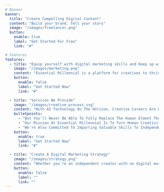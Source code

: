 ```yaml
---
# Banner
banner:
  title: "Create Compelling Digital Content"
  content: "Build your brand. Tell your story"
  image: "/images/freelancer.png"
  button:
    enable: true
    label: "Get Started For Free"
    link: "#"

# Features
features:
  - title: "Equip yourself with digital marketing skills and Keep up with the latest trends"
    image: "/images/marketing.png"
    content: "Essential Millennial is a platform for creatives to thrive in the 21st Century."
    button:
      enable: false
      label: "Get Started Now"
      link: "#"

  - title: "Services We Provide"
    image: "/images/creative-process.svg"
    content: "With AI Technology On The Horizon, Creative Careers Are Under Threat."
    bulletpoints:
      - "But You'll Never Be Able To Fully Replace The Human Elment That Lives Within All Our Creations."
      - "Our Mission At Essential Millennial Is To Turn Human Creativity Into Marketable Content And Distribute It Through Social Media Channels And Other Digital Platforms While You Keep Focusing On Your Business."
      - "We're Also Committed To Imparting Valuable Skills To Independent Creators By Providing You With Templates And Training To Do All The Work Yourself In Minutes."
    button:
      enable: true
      label: "Get Started Now"
      link: "#"

  - title: "Create A Digital Marketing Strategy"
    image: "/images/strategy.png"
    content: "Whether you're an independent creator with no digital marketing know-how or a business looking to stay ahead of the competition, we're here to craft tailor- made packages to help get your personal or company brand out in the challenging online ether."
    button:
      enable: false
      label: ""
      link: ""
---
```

